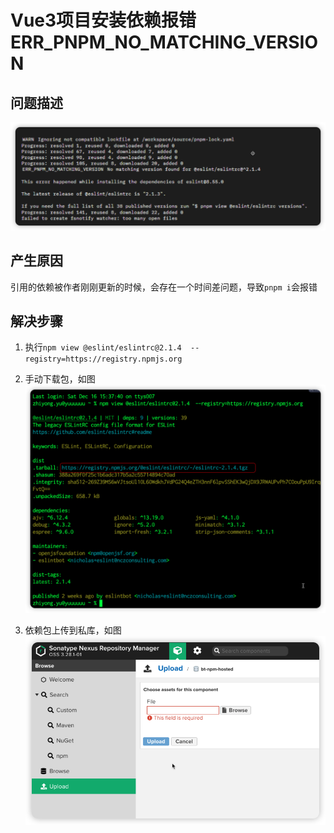 # Vue3项目安装依赖报错ERR_PNPM_NO_MATCHING_VERSION
## 问题描述
![# Vue3项目安装依赖报错ERR_PNPM_NO_MATCHING_VERSION](../images/1.png)

## 产生原因
引用的依赖被作者刚刚更新的时候，会存在一个时间差问题，导致`pnpm i`会报错

## 解决步骤
1. 执行`npm view @eslint/eslintrc@2.1.4  --registry=https://registry.npmjs.org`
2. 手动下载包，如图
![# 手动下载包，如图](../images/2.png)
   
3. 依赖包上传到私库，如图
![# 手动下载包，如图](../images/3.png)
